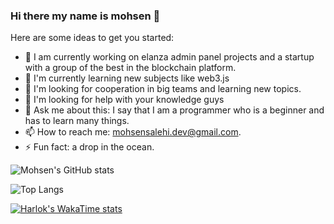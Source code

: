 ### Hi there my name is mohsen 👋

<!--
**mohsen-salehi/mohsen-salehi** is a ✨ _special_ ✨ repository because its `README.md` (this file) appears on your GitHub profile.
-->
Here are some ideas to get you started:

- 🔭 I am currently working on elanza admin panel projects and a startup with a group of the best in the blockchain platform.
- 🌱 I'm currently learning new subjects like web3.js
- 👯 I'm looking for cooperation in big teams and learning new topics.
- 🤔 I'm looking for help with your knowledge guys
- 💬 Ask me about this: I say that I am a programmer who is a beginner and has to learn many things.
- 📫 How to reach me: mohsensalehi.dev@gmail.com.
- ⚡ Fun fact: a drop in the ocean.

![Mohsen's GitHub stats](https://github-readme-stats.vercel.app/api?username=mohsen-salehi&show_icons=true&theme=radical)

![Top Langs](https://github-readme-stats.vercel.app/api/top-langs/?username=mohsen-salehi&hide_progress=true)

[![Harlok's WakaTime stats](https://github-readme-stats.vercel.app/api/wakatime?username=mohsen-salehi)]([https://github.com/mohsen-salehi](https://github.com/mohsen-salehi/)https://github.com/mohsen-salehi/github-readme-stats)
